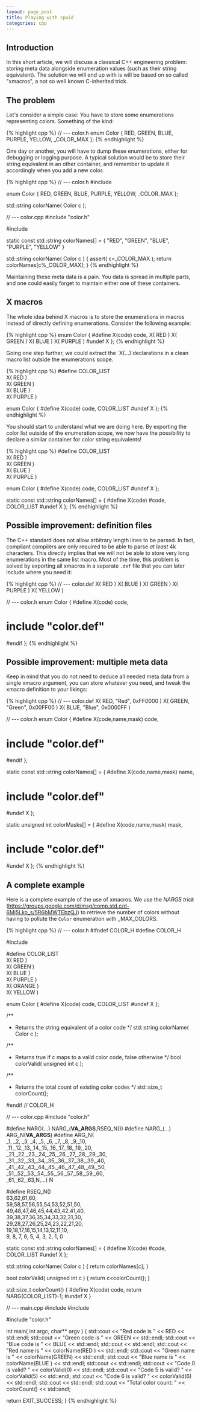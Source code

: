 ```yaml
---
layout: page_post
title: Playing with cpuid
categories: cpp
---
```

Introduction
------------
In this short article, we will discuss a classical C++ engineering problem: storing meta data alongside enumeration values (such as their string equivalent). The solution we will end up with is will be based on so called "xmacros", a not so well known C-inherited trick.

The problem
-----------
Let's consider a simple case: You have to store some enumerations representing colors. Something of the kind:

{% highlight cpp %}
// --- color.h
enum Color
{
  RED,
  GREEN,
  BLUE,
  PURPLE,
  YELLOW,
  _COLOR_MAX
};
{% endhighlight %}

One day or another, you will have to dump these enumerations, either for debugging or logging purpose. A typical solution
would be to store their string equivalent in an other container, and remember to update it accordingly when you add a new
color.

{% highlight cpp %}
// --- color.h
#include <string>

enum Color
{
  RED,
  GREEN,
  BLUE,
  PURPLE,
  YELLOW,
  _COLOR_MAX
};

std::string colorName( Color c );

// --- color.cpp
#include "color.h"

#include <cassert>

static const std::string colorNames[] =
{
  "RED",
  "GREEN",
  "BLUE",
  "PURPLE",
  "YELLOW"
}

std::string colorName( Color c )
{
  assert( c<_COLOR_MAX );
  return colorNames[c%_COLOR_MAX];
}
{% endhighlight %}

Maintaining these meta data is a pain. You data is spread in multiple parts, and one could easily forget to maintain either
one of these containers.

X macros
--------
The whole idea behind X macros is to store the enumerations in macros instead of directly defining enumerations. Consider
the following example:

{% highlight cpp %}
enum Color
{
#define X(code) code,
  X( RED    )
  X( GREEN  )
  X( BLUE   )
  X( PURPLE )
#undef X
};
{% endhighlight %}

Going one step further, we could extract the `X(...)̀  declarations in a clean macro list outside the enumerations scope.

{% highlight cpp %}
#define COLOR_LIST \
  X( RED    )      \
  X( GREEN  )      \
  X( BLUE   )      \
  X( PURPLE )

enum Color
{
#define X(code) code,
  COLOR_LIST
#undef X
};
{% endhighlight %}

You should start to understand what we are doing here. By exporting the color list outside of the enumeration scope, we
now have the possibility to declare a similar container for color string equivalents!

{% highlight cpp %}
#define COLOR_LIST \
  X( RED    )      \
  X( GREEN  )      \
  X( BLUE   )      \
  X( PURPLE )

enum Color
{
#define X(code) code,
  COLOR_LIST
#undef X
};

static const std::string colorNames[] =
{
#define X(code) #code,
  COLOR_LIST
#undef X
};
{% endhighlight %}

Possible improvement: definition files
--------------------------------------
The C++ standard does not allow arbitrary length lines to be parsed. In fact, compliant compilers are only required to be
able to parse _at least_ 4k characters. This directly implies that we will not be able to store very long enumerations in
the same list macro. Most of the time, this problem is solved by exporting all xmacros in a separate `.def` file that you
can later include where you need it:

{% highlight cpp %}
// --- color.def
X( RED    )
X( BLUE   )
X( GREEN  )
X( PURPLE )
X( YELLOW )

// --- color.h
enum Color
{
#define X(code) code,
#  include "color.def"
#endif
};
{% endhighlight %}

Possible improvement: multiple meta data
----------------------------------------
Keep in mind that you do not need to deduce all needed meta data from a single xmacro argument, you can store whatever you need,
and tweak the xmacro definition to your likings:

{% highlight cpp %}
// --- color.def
X( RED,    "Red",   0xFF0000 )
X( GREEN,  "Green", 0x00FF00 )
X( BLUE,   "Blue",  0x0000FF )

// --- color.h
enum Color
{
#define X(code,name,mask) code,
#  include "color.def"
#endif
};

static const std::string colorNames[] =
{
#define X(code,name,mask) name,
#  include "color.def"
#undef X
};

static unsigned int colorMasks[] =
{
#define X(code,name,mask) mask,
#  include "color.def"
#undef X
};
{% endhighlight %}

A complete example
------------------
Here is a complete example of the use of xmacros. We use the _NARGS trick_
(https://groups.google.com/d/msg/comp.std.c/d-6Mj5Lko_s/5R6bMWTEbzQJ) to retrieve the number of colors without having to
pollute the `Color` enumeration with _MAX_COLORS.

{% highlight cpp %}
// --- color.h
#ifndef COLOR_H
#define COLOR_H

#include <string>

#define COLOR_LIST \
  X( RED    )      \
  X( GREEN  )      \
  X( BLUE   )      \
  X( PURPLE )      \
  X( ORANGE )      \
  X( YELLOW )

enum Color
{
#define X(code) code,
  COLOR_LIST
#undef X
};

/**
 * Returns the string equivalent of a color code
 */
std::string colorName( Color c );

/**
 * Returns true if c maps to a valid color code, false otherwise
 */
bool colorValid( unsigned int c );

/**
 * Returns the total count of existing color codes
 */
std::size_t colorCount();

#endif // COLOR_H

// --- color.cpp
#include "color.h"

#define NARG(...)  NARG_(__VA_ARGS__,RSEQ_N())
#define NARG_(...) ARG_N(__VA_ARGS__)
#define ARG_N(                             \
   _1, _2, _3, _4, _5, _6, _7, _8, _9,_10, \
  _11,_12,_13,_14,_15,_16,_17,_18,_19,_20, \
  _21,_22,_23,_24,_25,_26,_27,_28,_29,_30, \
  _31,_32,_33,_34,_35,_36,_37,_38,_39,_40, \
  _41,_42,_43,_44,_45,_46,_47,_48,_49,_50, \
  _51,_52,_53,_54,_55,_56,_57,_58,_59,_60, \
  _61,_62,_63,N,...) N

#define RSEQ_N()                \
 63,62,61,60,                   \
 59,58,57,56,55,54,53,52,51,50, \
 49,48,47,46,45,44,43,42,41,40, \
 39,38,37,36,35,34,33,32,31,30, \
 29,28,27,26,25,24,23,22,21,20, \
 19,18,17,16,15,14,13,12,11,10, \
  9, 8, 7, 6, 5, 4, 3, 2, 1, 0

static const std::string colorNames[] =
{
#define X(code) #code,
  COLOR_LIST
#undef X
};

std::string colorName( Color c )
{
  return colorNames[c];
}

bool colorValid( unsigned int c )
{
  return c<colorCount();
}

std::size_t colorCount()
{
#define X(code) code,
  return NARG(COLOR_LIST)-1;
#undef X
}

// --- main.cpp
#include <iostream>
#include <cstdlib>

#include "color.h"

int main( int argc, char** argv )
{
  std::cout << "Red   code is " << RED   << std::endl;
  std::cout << "Green code is " << GREEN << std::endl;
  std::cout << "Blue  code is " << BLUE  << std::endl;
  std::cout << std::endl;
  std::cout << "Red   name is " << colorName(RED  ) << std::endl;
  std::cout << "Green name is " << colorName(GREEN) << std::endl;
  std::cout << "Blue  name is " << colorName(BLUE ) << std::endl;
  std::cout << std::endl;
  std::cout << "Code 0 is valid? " << colorValid(0) << std::endl;
  std::cout << "Code 5 is valid? " << colorValid(5) << std::endl;
  std::cout << "Code 6 is valid? " << colorValid(6) << std::endl;
  std::cout << std::endl;
  std::cout << "Total color count: " << colorCount() << std::endl;
  
  return EXIT_SUCCESS;
}
{% endhighlight %}

